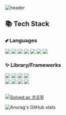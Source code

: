 ![header](https://capsule-render.vercel.app/api?type=rect&color=0:D7C0DE,50:C8C0DE&text=HyeJin_Jo%20a.k.a%20Hyez_Nee%20%20:\)&animation=twinkling&fontSize=36&fontColor=FCF6E4&fontAlign=70)
   
   
## 📚 Tech Stack
### 💕 Languages
<div>
   <img src="https://img.shields.io/badge/c-A8B9CC?style=for-the-badge&logo=c&logoColor=black">
   <img src="https://img.shields.io/badge/c++-00599C?style=for-the-badge&logo=c%2B%2B&logoColor=white">
   <img src="https://img.shields.io/badge/python-3776AB?style=for-the-badge&logo=python&logoColor=white">
   <img src="https://img.shields.io/badge/java-007396?style=for-the-badge&logo=java&logoColor=white">
   <img src="https://img.shields.io/badge/typescript-3178C6?style=for-the-badge&logo=typescript&logoColor=white">
   <img src="https://img.shields.io/badge/Kotlin-7F52FF?style=for-the-badge">
   <img src=https://img.shields.io/badge/OCaml-EC6813?style=for-the-badge&logo=ocaml&logoColor=white>
</div>

### ✨ Library/Frameworks
<div>
   <img src="https://img.shields.io/badge/pytorch-EE4C2C?style=for-the-badge&logo=pytorch&logoColor=white">
   <img src="https://img.shields.io/badge/tensorflow-FF6F00?style=for-the-badge&logo=TensorFlow&logoColor=white">
   <img src="https://img.shields.io/badge/pandas-150458?style=for-the-badge&logo=pandas&logoColor=white">
   <img src="https://img.shields.io/badge/scikit--learn-F7931E?style=for-the-badge&logo=scikit-learn&logoColor=white">
   <br>
   <img src="https://img.shields.io/badge/react-61DAFB?style=for-the-badge&logo=react&logoColor=black">
   <img src="https://img.shields.io/badge/Next.js-000000?style=for-the-badge&logo=Next.js&logoColor=white">
   <img src="https://img.shields.io/badge/Android%20Studio-3DDC84?style=for-the-badge&logo=Android%20Studio&logoColor=white">
   <img src="https://img.shields.io/badge/Docker-2496ED?style=for-the-badge&logo=Docker&logoColor=white">
</div>
   
   
##    
   
   
[![Solved.ac 프로필](http://mazassumnida.wtf/api/v2/generate_badge?boj=jhaenim)](https://solved.ac/jhaenim)     
<!--- ![notebook](https://road-to-kaggle-grandmaster.vercel.app/api/badges/HyezNee/notebook/light)--->   
![Anurag's GitHub stats](https://github-readme-stats.vercel.app/api?username=HyezNee&show_icons=true&title_color=9A89C5&icon_color=C59A89&include_all_commits=true&count_private=true)
